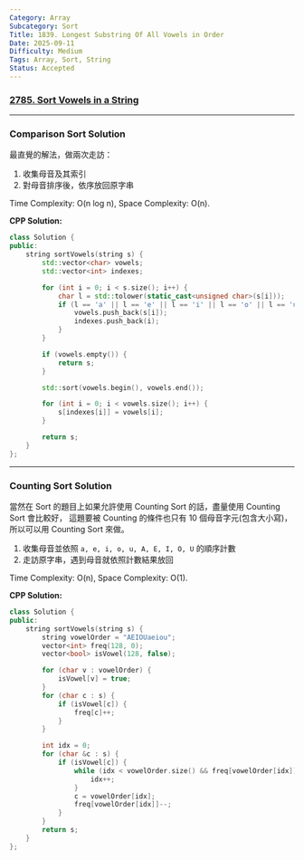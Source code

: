 ```yaml
---
Category: Array
Subcategory: Sort
Title: 1839. Longest Substring Of All Vowels in Order
Date: 2025-09-11
Difficulty: Medium
Tags: Array, Sort, String
Status: Accepted
---
```


### [2785. Sort Vowels in a String]

[2785. Sort Vowels in a String]: https://leetcode.com/problems/sort-vowels-in-a-string/

---

### Comparison Sort Solution

最直覺的解法，做兩次走訪：
1. 收集母音及其索引
2. 對母音排序後，依序放回原字串

Time Complexity: O(n log n),
Space Complexity: O(n).

**CPP Solution:**
```cpp
class Solution {
public:
    string sortVowels(string s) {
        std::vector<char> vowels;
        std::vector<int> indexes;

        for (int i = 0; i < s.size(); i++) {
            char l = std::tolower(static_cast<unsigned char>(s[i]));
            if (l == 'a' || l == 'e' || l == 'i' || l == 'o' || l == 'u') {
                vowels.push_back(s[i]);
                indexes.push_back(i);
            }
        }

        if (vowels.empty()) {
            return s;
        }

        std::sort(vowels.begin(), vowels.end());

        for (int i = 0; i < vowels.size(); i++) {
            s[indexes[i]] = vowels[i];
        }

        return s;
    }
};
```

---

### Counting Sort Solution

當然在 Sort 的題目上如果允許使用 Counting Sort 的話，盡量使用 Counting Sort 會比較好，
這題要被 Counting 的條件也只有 10 個母音字元(包含大小寫)，所以可以用 Counting Sort 來做。

1. 收集母音並依照 `a, e, i, o, u, A, E, I, O, U` 的順序計數
2. 走訪原字串，遇到母音就依照計數結果放回

Time Complexity: O(n),
Space Complexity: O(1).

**CPP Solution:**
```cpp
class Solution {
public:
    string sortVowels(string s) {
        string vowelOrder = "AEIOUaeiou";
        vector<int> freq(128, 0);
        vector<bool> isVowel(128, false);

        for (char v : vowelOrder) {
            isVowel[v] = true;
        }
        for (char c : s) {
            if (isVowel[c]) {
                freq[c]++;
            }
        }

        int idx = 0;
        for (char &c : s) {
            if (isVowel[c]) {
                while (idx < vowelOrder.size() && freq[vowelOrder[idx]] == 0) {
                    idx++;
                }
                c = vowelOrder[idx];
                freq[vowelOrder[idx]]--;
            }
        }
        return s;
    }
};
```